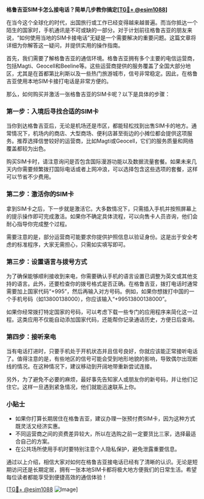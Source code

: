 **格鲁吉亚SIM卡怎么接电话？简单几步教你搞定[[TG💪+ @esim1088](https://t.me/s/esim1088)]**

在当今这个全球化的时代，出国旅行或工作已经变得越来越普遍。而当你抵达一个陌生的国家时，手机通讯是不可或缺的一部分。对于计划前往格鲁吉亚的朋友来说，“如何使用当地的SIM卡接电话”无疑是一个需要解决的重要问题。这篇文章将详细为你解答这一疑问，并提供实用的操作指南。

首先，我们需要了解格鲁吉亚的通信环境。格鲁吉亚拥有多个主要的电信运营商，包括Magti、Geocell和Beeline等。这些运营商提供的服务覆盖了全国大部分地区，尤其是在首都第比利斯以及一些热门旅游城市，信号非常稳定。因此，在格鲁吉亚使用本地SIM卡接打电话是非常方便的。

那么，如何购买并激活一张格鲁吉亚的SIM卡呢？以下是具体的步骤：

### 第一步：入境后寻找合适的SIM卡

当你到达格鲁吉亚后，无论是机场还是市区，都能轻松找到出售SIM卡的地方。通常情况下，机场内的商店、大型商场、便利店甚至街边的小摊位都会提供这项服务。推荐选择信誉较好的运营商，比如Magti或Geocell，它们的服务质量和网络覆盖都较为出色。

购买SIM卡时，请注意询问是否包含国际漫游功能以及数据流量套餐。如果未来几天内你需要频繁拨打国际电话或者上网冲浪，可以选择包含这些选项的套餐，这样可以节省不少费用。

### 第二步：激活你的SIM卡

拿到SIM卡之后，下一步就是激活它。大多数情况下，只需插入手机并按照屏幕上的提示操作即可完成激活。如果你不确定具体流程，可以向售卡人员咨询，他们会耐心指导你完成整个过程。

需要注意的是，部分运营商可能要求你提供护照信息以验证身份。这是出于安全考虑的标准程序，大家无需担心，只需如实填写即可。

### 第三步：设置语言与拨号方式

为了确保能够顺利接收到来电，你需要确认手机的语言设置已调整为英文或其他支持的语言。此外，还要检查你的拨号格式是否正确。在格鲁吉亚，拨打电话时通常需要加上国家代码“+995”，然后再输入对方号码。例如，如果你想拨打中国的一个手机号码（如13800138000），你应该输入“+99513800138000”。

如果你经常拨打特定国家的号码，可以考虑下载一些专门的应用程序来简化这一过程。这类应用不仅能自动添加国家代码，还能帮你记录通话历史，方便日后查询。

### 第四步：接听来电

当有电话打进时，只要手机处于开机状态并且信号良好，你就应该能正常接听电话了。值得注意的是，有些地区的信号可能会受到地形地貌的影响，导致偶尔出现断线的情况。在这种情况下，建议移动到开阔地带重新尝试连接。

另外，为了避免不必要的麻烦，最好事先告知家人或朋友你的新号码，并让他们记住它。这样一旦遇到紧急情况，他们就能迅速联系上你。

### 小贴士

- 如果你打算长期居住在格鲁吉亚，建议办理一张预付费SIM卡，因为这种方式既灵活又经济实惠。
- 不同运营商之间的资费差异较大，所以在选购之前一定要货比三家，选择最适合自己的方案。
- 在公共场所使用手机时要特别注意个人隐私保护，避免泄露重要信息。

通过以上介绍，相信大家对如何在格鲁吉亚接电话已经有了清晰的认识。无论是短期访问还是长期定居，拥有一张本地SIM卡都将极大地方便我们的日常生活。希望每位读者都能享受到便捷高效的通信体验！

[[TG💪+ @esim1088](https://t.me/s/esim1088) ![Image](https://i.postimg.cc/4NQfJmqS/Snipaste-2025-05-13-00-14-12.png)]